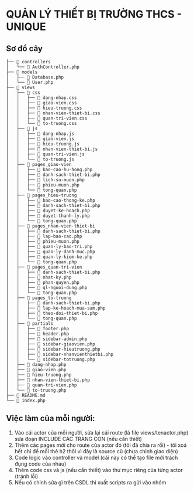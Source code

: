 # QUẢN LÝ THIẾT BỊ TRƯỜNG THCS - UNIQUE

## Sơ đồ cây

```
├── 📁 controllers
│   └── 🐘 AuthController.php
├── 📁 models
│   ├── 🐘 Database.php
│   └── 🐘 User.php
├── 📁 views
│   ├── 📁 css
│   │   ├── 🎨 dang-nhap.css
│   │   ├── 🎨 giao-vien.css
│   │   ├── 🎨 hieu-truong.css
│   │   ├── 🎨 nhan-vien-thiet-bi.css
│   │   ├── 🎨 quan-tri-vien.css
│   │   └── 🎨 to-truong.css
│   ├── 📁 js
│   │   ├── 📄 dang-nhap.js
│   │   ├── 📄 giao-vien.js
│   │   ├── 📄 hieu-truong.js
│   │   ├── 📄 nhan-vien-thiet-bi.js
│   │   ├── 📄 quan-tri-vien.js
│   │   └── 📄 to-truong.js
│   ├── 📁 pages_giao-vien
│   │   ├── 🐘 bao-cao-hu-hong.php
│   │   ├── 🐘 danh-sach-thiet-bi.php
│   │   ├── 🐘 lich-su-muon.php
│   │   ├── 🐘 phieu-muon.php
│   │   └── 🐘 tong-quan.php
│   ├── 📁 pages_hieu-truong
│   │   ├── 🐘 bao-cao-thong-ke.php
│   │   ├── 🐘 danh-sach-thiet-bi.php
│   │   ├── 🐘 duyet-ke-hoach.php
│   │   ├── 🐘 duyet-thanh-ly.php
│   │   └── 🐘 tong-quan.php
│   ├── 📁 pages_nhan-vien-thiet-bi
│   │   ├── 🐘 danh-sach-thiet-bi.php
│   │   ├── 🐘 lap-bao-cao.php
│   │   ├── 🐘 phieu-muon.php
│   │   ├── 🐘 quan-ly-bao-tri.php
│   │   ├── 🐘 quan-ly-danh-muc.php
│   │   ├── 🐘 quan-ly-kiem-ke.php
│   │   └── 🐘 tong-quan.php
│   ├── 📁 pages_quan-tri-vien
│   │   ├── 🐘 danh-sach-thiet-bi.php
│   │   ├── 🐘 nhat-ky.php
│   │   ├── 🐘 phan-quyen.php
│   │   ├── 🐘 ql-nguoi-dung.php
│   │   └── 🐘 tong-quan.php
│   ├── 📁 pages_to-truong
│   │   ├── 🐘 danh-sach-thiet-bi.php
│   │   ├── 🐘 lap-ke-hoach-mua-sam.php
│   │   ├── 🐘 theo-doi-thiet-bi.php
│   │   └── 🐘 tong-quan.php
│   ├── 📁 partials
│   │   ├── 🐘 footer.php
│   │   ├── 🐘 header.php
│   │   ├── 🐘 sidebar-admin.php
│   │   ├── 🐘 sidebar-giaovien.php
│   │   ├── 🐘 sidebar-hieutruong.php
│   │   ├── 🐘 sidebar-nhanvienthietbi.php
│   │   └── 🐘 sidebar-totruong.php
│   ├── 🐘 dang-nhap.php
│   ├── 🐘 giao-vien.php
│   ├── 🐘 hieu-truong.php
│   ├── 🐘 nhan-vien-thiet-bi.php
│   ├── 🐘 quan-tri-vien.php
│   └── 🐘 to-truong.php
├── 📝 README.md
└── 🐘 index.php
```

## Việc làm của mỗi người:
1. Vào cái actor của mỗi người, sửa lại cái route (là file views/tenactor.php) sửa đoạn INCLUDE CÁC TRANG CON (nếu cần thiết)
2. Thêm các pages mới cho route của actor đó (tôi đã chia ra rồi) - tôi xoá hết chỉ để mỗi thẻ h2 thôi vì đây là source cũ (chưa chỉnh giao diện)
3. Code logic vào controller và model (cái này có thể tạo file mới trách đụng code của nhau)
4. Thêm code css và js (nếu cần thiết) vào thư mục riêng của từng actor (tránh lỗi)
5. Nếu có chỉnh sửa gì trên CSDL thì xuất scripts ra gửi vào nhóm

